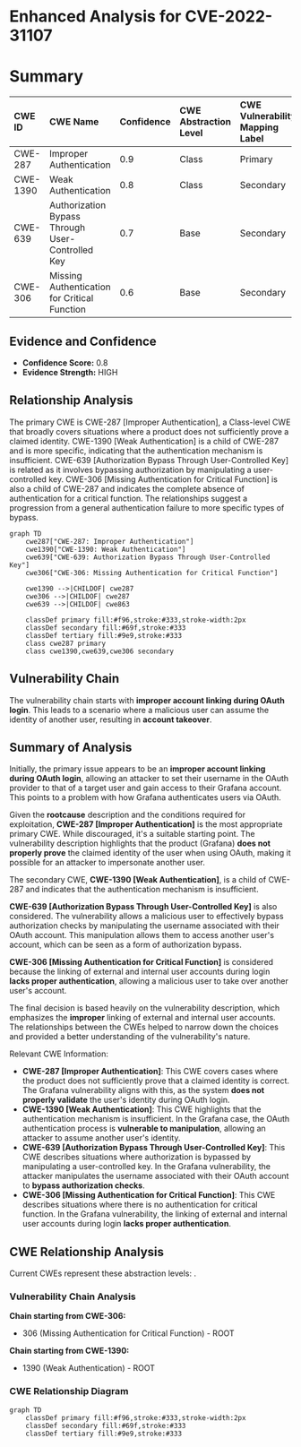 # Enhanced Analysis for CVE-2022-31107

# Summary
| CWE ID  | CWE Name                                                                  | Confidence | CWE Abstraction Level | CWE Vulnerability Mapping Label | CWE-Vulnerability Mapping Notes |
| :-------- | :------------------------------------------------------------------------ | :--------- | :---------------------- | :------------------------------ | :------------------------------ |
| CWE-287   | Improper Authentication                                                   | 0.9        | Class                   | Primary                           | Discouraged                   |
| CWE-1390  | Weak Authentication                                                     | 0.8        | Class                   | Secondary                         | Allowed-with-Review           |
| CWE-639   | Authorization Bypass Through User-Controlled Key                        | 0.7        | Base                    | Secondary                         | Allowed                       |
| CWE-306   | Missing Authentication for Critical Function                            | 0.6        | Base                    | Secondary                         | Allowed                       |

## Evidence and Confidence

*   **Confidence Score:** 0.8
*   **Evidence Strength:** HIGH

## Relationship Analysis
The primary CWE is CWE-287 [Improper Authentication], a Class-level CWE that broadly covers situations where a product does not sufficiently prove a claimed identity. CWE-1390 [Weak Authentication] is a child of CWE-287 and is more specific, indicating that the authentication mechanism is insufficient. CWE-639 [Authorization Bypass Through User-Controlled Key] is related as it involves bypassing authorization by manipulating a user-controlled key. CWE-306 [Missing Authentication for Critical Function] is also a child of CWE-287 and indicates the complete absence of authentication for a critical function. The relationships suggest a progression from a general authentication failure to more specific types of bypass.

```mermaid
graph TD
    cwe287["CWE-287: Improper Authentication"]
    cwe1390["CWE-1390: Weak Authentication"]
    cwe639["CWE-639: Authorization Bypass Through User-Controlled Key"]
    cwe306["CWE-306: Missing Authentication for Critical Function"]

    cwe1390 -->|CHILDOF| cwe287
    cwe306 -->|CHILDOF| cwe287
    cwe639 -->|CHILDOF| cwe863

    classDef primary fill:#f96,stroke:#333,stroke-width:2px
    classDef secondary fill:#69f,stroke:#333
    classDef tertiary fill:#9e9,stroke:#333
    class cwe287 primary
    class cwe1390,cwe639,cwe306 secondary
```

## Vulnerability Chain
The vulnerability chain starts with **improper account linking during OAuth login**. This leads to a scenario where a malicious user can assume the identity of another user, resulting in **account takeover**.

## Summary of Analysis
Initially, the primary issue appears to be an **improper account linking during OAuth login**, allowing an attacker to set their username in the OAuth provider to that of a target user and gain access to their Grafana account. This points to a problem with how Grafana authenticates users via OAuth.

Given the **rootcause** description and the conditions required for exploitation, **CWE-287 [Improper Authentication]** is the most appropriate primary CWE. While discouraged, it's a suitable starting point. The vulnerability description highlights that the product (Grafana) **does not properly prove** the claimed identity of the user when using OAuth, making it possible for an attacker to impersonate another user.

The secondary CWE, **CWE-1390 [Weak Authentication]**, is a child of CWE-287 and indicates that the authentication mechanism is insufficient.

**CWE-639 [Authorization Bypass Through User-Controlled Key]** is also considered. The vulnerability allows a malicious user to effectively bypass authorization checks by manipulating the username associated with their OAuth account. This manipulation allows them to access another user's account, which can be seen as a form of authorization bypass.

**CWE-306 [Missing Authentication for Critical Function]** is considered because the linking of external and internal user accounts during login **lacks proper authentication**, allowing a malicious user to take over another user's account.

The final decision is based heavily on the vulnerability description, which emphasizes the **improper** linking of external and internal user accounts. The relationships between the CWEs helped to narrow down the choices and provided a better understanding of the vulnerability's nature.

Relevant CWE Information:
*   **CWE-287 [Improper Authentication]**: This CWE covers cases where the product does not sufficiently prove that a claimed identity is correct. The Grafana vulnerability aligns with this, as the system **does not properly validate** the user's identity during OAuth login.
*   **CWE-1390 [Weak Authentication]**: This CWE highlights that the authentication mechanism is insufficient. In the Grafana case, the OAuth authentication process is **vulnerable to manipulation**, allowing an attacker to assume another user's identity.
*   **CWE-639 [Authorization Bypass Through User-Controlled Key]**: This CWE describes situations where authorization is bypassed by manipulating a user-controlled key. In the Grafana vulnerability, the attacker manipulates the username associated with their OAuth account to **bypass authorization checks**.
*   **CWE-306 [Missing Authentication for Critical Function]**: This CWE describes situations where there is no authentication for critical function. In the Grafana vulnerability, the linking of external and internal user accounts during login **lacks proper authentication**.


## CWE Relationship Analysis

Current CWEs represent these abstraction levels: .


### Vulnerability Chain Analysis

**Chain starting from CWE-306:**
- 306 (Missing Authentication for Critical Function) - ROOT


**Chain starting from CWE-1390:**
- 1390 (Weak Authentication) - ROOT



### CWE Relationship Diagram

```mermaid
graph TD
    classDef primary fill:#f96,stroke:#333,stroke-width:2px
    classDef secondary fill:#69f,stroke:#333
    classDef tertiary fill:#9e9,stroke:#333
```
